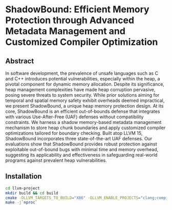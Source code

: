# ShadowBound: Efficient Memory Protection through Advanced Metadata Management and Customized Compiler Optimization

## Abstract

In software development, the prevalence of unsafe languages such as C and C++ introduces potential vulnerabilities, especially within the heap, a pivotal component for dynamic memory allocation. Despite its significance, heap management complexities have made heap corruption pervasive, posing severe threats to system security. While prior solutions aiming for temporal and spatial memory safety exhibit overheads deemed impractical, we present ShadowBound, a unique heap memory protection design. At its core, ShadowBound is an efficient out-of-bounds defense that integrates with various Use-After-Free (UAF) defenses without compatibility constraints. We harness a shadow memory-based metadata management mechanism to store heap chunk boundaries and apply customized compiler optimizations tailored for boundary checking. Built atop LLVM 15, ShadowBound incorporates three state-of-the-art UAF defenses. Our evaluations show that ShadowBound provides robust protection against exploitable out-of-bound bugs with minimal time and memory overhead, suggesting its applicability and effectiveness in safeguarding real-world programs against prevalent heap vulnerabilities.

## Installation

```bash
cd llvm-project
mkdir build && cd build
cmake -DLLVM_TARGETS_TO_BUILD="X86" -DLLVM_ENABLE_PROJECTS="clang;compiler-rt" -DLLVM_BUILD_TESTS=ON -DCMAKE_BUILD_TYPE=Release -DCLANG_ENABLE_OPAQUE_POINTERS=OFF -G "Unix Makefiles" ../llvm
make -j`nproc`
```
